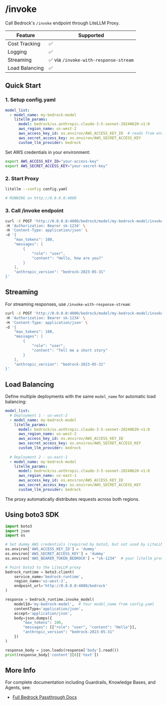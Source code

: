 # /invoke

Call Bedrock's `/invoke` endpoint through LiteLLM Proxy.

| Feature | Supported | 
|---------|-----------|
| Cost Tracking | ✅ |
| Logging | ✅ |
| Streaming | ✅ via `/invoke-with-response-stream` |
| Load Balancing | ✅ |

## Quick Start

### 1. Setup config.yaml

```yaml showLineNumbers
model_list:
  - model_name: my-bedrock-model
    litellm_params:
      model: bedrock/us.anthropic.claude-3-5-sonnet-20240620-v1:0
      aws_region_name: us-west-2
      aws_access_key_id: os.environ/AWS_ACCESS_KEY_ID  # reads from environment
      aws_secret_access_key: os.environ/AWS_SECRET_ACCESS_KEY
      custom_llm_provider: bedrock
```

Set AWS credentials in your environment:

```bash showLineNumbers
export AWS_ACCESS_KEY_ID="your-access-key"
export AWS_SECRET_ACCESS_KEY="your-secret-key"
```

### 2. Start Proxy

```bash showLineNumbers
litellm --config config.yaml

# RUNNING on http://0.0.0.0:4000
```

### 3. Call /invoke endpoint

```bash showLineNumbers
curl -X POST 'http://0.0.0.0:4000/bedrock/model/my-bedrock-model/invoke' \
-H 'Authorization: Bearer sk-1234' \
-H 'Content-Type: application/json' \
-d '{
    "max_tokens": 100,
    "messages": [
        {
            "role": "user",
            "content": "Hello, how are you?"
        }
    ],
    "anthropic_version": "bedrock-2023-05-31"
}'
```

## Streaming

For streaming responses, use `/invoke-with-response-stream`:

```bash showLineNumbers
curl -X POST 'http://0.0.0.0:4000/bedrock/model/my-bedrock-model/invoke-with-response-stream' \
-H 'Authorization: Bearer sk-1234' \
-H 'Content-Type: application/json' \
-d '{
    "max_tokens": 100,
    "messages": [
        {
            "role": "user",
            "content": "Tell me a short story"
        }
    ],
    "anthropic_version": "bedrock-2023-05-31"
}'
```

## Load Balancing

Define multiple deployments with the same `model_name` for automatic load balancing:

```yaml showLineNumbers
model_list:
  # Deployment 1 - us-west-2
  - model_name: my-bedrock-model
    litellm_params:
      model: bedrock/us.anthropic.claude-3-5-sonnet-20240620-v1:0
      aws_region_name: us-west-2
      aws_access_key_id: os.environ/AWS_ACCESS_KEY_ID
      aws_secret_access_key: os.environ/AWS_SECRET_ACCESS_KEY
      custom_llm_provider: bedrock
  
  # Deployment 2 - us-east-1
  - model_name: my-bedrock-model
    litellm_params:
      model: bedrock/us.anthropic.claude-3-5-sonnet-20240620-v1:0
      aws_region_name: us-east-1
      aws_access_key_id: os.environ/AWS_ACCESS_KEY_ID
      aws_secret_access_key: os.environ/AWS_SECRET_ACCESS_KEY
      custom_llm_provider: bedrock
```

The proxy automatically distributes requests across both regions.

## Using boto3 SDK

```python showLineNumbers
import boto3
import json
import os

# Set dummy AWS credentials (required by boto3, but not used by LiteLLM proxy)
os.environ['AWS_ACCESS_KEY_ID'] = 'dummy'
os.environ['AWS_SECRET_ACCESS_KEY'] = 'dummy'
os.environ['AWS_BEARER_TOKEN_BEDROCK'] = "sk-1234"  # your litellm proxy api key

# Point boto3 to the LiteLLM proxy
bedrock_runtime = boto3.client(
    service_name='bedrock-runtime',
    region_name='us-west-2',
    endpoint_url='http://0.0.0.0:4000/bedrock'
)

response = bedrock_runtime.invoke_model(
    modelId='my-bedrock-model',  # Your model_name from config.yaml
    contentType='application/json',
    accept='application/json',
    body=json.dumps({
        "max_tokens": 100,
        "messages": [{"role": "user", "content": "Hello"}],
        "anthropic_version": "bedrock-2023-05-31"
    })
)

response_body = json.loads(response['body'].read())
print(response_body['content'][0]['text'])
```

## More Info

For complete documentation including Guardrails, Knowledge Bases, and Agents, see:
- [Full Bedrock Passthrough Docs](./pass_through/bedrock)

